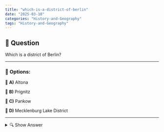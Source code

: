 ```yaml
---
title: "which-is-a-district-of-berlin"
date: "2025-03-10"
categories: "History-and-Geography"
tags: "History-and-Geography"
---
```


## 📌 **Question**

Which is a district of Berlin?



---

### 📝 **Options:**

🔘 **A)** Altona

🔘 **B)** Prignitz

🔘 **C)** Pankow

🔘 **D)** Mecklenburg Lake District

---

<details>
  <summary>🔍 Show Answer</summary>

  <p>
💡  <b>Correct Answer:</b>  c
  </p>
  <p>
    📖<b>Explanation:</b>
    Berlin is the capital of Germany and is divided into twelve districts (districts), each of which has its own administrations and characteristic districts. One of these districts is Pankow, known for its lively cultural scene and diverse residential areas. The other options such as Altona, Prignitz, and Mecklenburg Lake District belong to different regions or states of Germany and are not Berlin districts. Understanding the administrative structure of Berlin helps to better classify the geographical and political structure of the city.
  </p>
</details>
